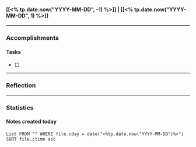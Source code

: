 #### [[<% tp.date.now("YYYY-MM-DD", -1) %>]] | [[<% tp.date.now("YYYY-MM-DD", 1) %>]]

---
### Accomplishments
#### Tasks
- [ ] 
---
### Reflection

---
### Statistics
#### Notes created today
```dataview
List FROM "" WHERE file.cday = date("<%tp.date.now("YYYY-MM-DD")%>") SORT file.ctime asc
```